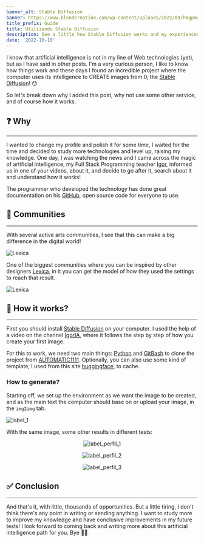 ```yaml
---
banner_alt: Stable Diffusion
banner: https://www.blendernation.com/wp-content/uploads/2022/09/hmgpmo2fslm91-e1662673757262.png
title_prefix: Guide
title: Utilizando Stable Diffusion
description: See a little how Stable Diffusion works and my experiences.
date: '2022-10-10'
---
```


I know that artificial intelligence is not in my line of Web technologies (yet), but as I have said in other posts. I'm a very curious person, I like to know how things work and these days I found an incredible project where the computer uses its intelligence to CREATE images from 0, the [Stable Diffusion](https://en.wikipedia.org/wiki/Stable_Diffusion)! :hushed:

So let's break down why I added this post, why not use some other service, and of course how it works.

## :question: Why

---

I wanted to change my profile and polish it for some time, I waited for the time and decided to study more technologies and level up, raising my knowledge. One day, I was watching the news and I came across the magic of artificial intelligence, my Full Stack Programming teacher [Igor](https://www.youtube.com/watch?v=aZMEgmqBpf0&ab_channel=ProgramadorBR), informed us in one of your videos, about it, and decide to go after it, search about it and understand how it works!

The programmer who developed the technology has done great documentation on his [GitHub](https://github.com/AUTOMATIC1111/stable-diffusion-webui), open source code for everyone to use.

## :green_apple: Communities

---

With several active arts communities, I see that this can make a big difference in the digital world!

![Lexica](/blog/stable_diffusion/lexica.png)

One of the biggest communities where you can be inspired by other designers [Lexica](https://lexica.art/?), in it you can get the model of how they used the settings to reach that result.

![Lexica](/blog/stable_diffusion/lexica_Img.png)

## :hammer: How it works?

---

First you should install [Stable Diffusion](https://en.wikipedia.org/wiki/Stable_Diffusion) on your computer. I used the help of a video on the channel [IgorIA](https://www.youtube.com/watch?v=gVRnheLi3hU&t=301s&ab_channel=IgorIA), where it follows the step by step of how you create your first image.

For this to work, we need two main things: [Python](https://www.python.org/) and [GitBash](https://git-scm.com/downloads) to clone the project from [ AUTOMATIC1111](https://github.com/AUTOMATIC1111/). Optionally, you can also use some kind of template, I used from this site [huggingface](https://huggingface.co/runwayml/stable-diffusion-v1-5), to cache.

### How to generate?

Starting off, we set up the environment as we want the image to be created, and as the main text the computer should base on or upload your image, in the `img2img` tab.

![label_1](/blog/stable_diffusion/label_1.png)

With the same image, some other results in different tests:

<center>

![label_perfil_1](/blog/stable_diffusion/label_perfil_1.png)

![label_perfil_2](/blog/stable_diffusion/label_perfil_2.png)

![label_perfil_3](/blog/stable_diffusion/label_perfil_3.png)

</center>

## :white_check_mark: Conclusion

---

And that's it, with little, thousands of opportunities. But a little tiring, I don't think there's any point in writing or sending anything. I want to study more to improve my knowledge and have conclusive improvements in my future tests! I look forward to coming back and writing more about this artificial intelligence path for you. Bye 👋🏻

